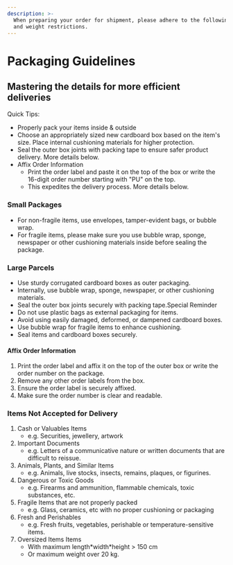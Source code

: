 ```yaml
---
description: >-
  When preparing your order for shipment, please adhere to the following size
  and weight restrictions.
---
```


# Packaging Guidelines

## Mastering the details for more efficient deliveries

Quick Tips:

* Properly pack your items inside & outside
* Choose an appropriately sized new cardboard box based on the item's size. Place internal cushioning materials for higher protection.&#x20;
* Seal the outer box joints with packing tape to ensure safer product delivery. More details below.
* Affix Order Information
  * Print the order label and paste it on the top of the box or write the 16-digit order number starting with "PU" on the top.&#x20;
  * This expedites the delivery process. More details below.

### Small Packages

* For non-fragile items, use envelopes, tamper-evident bags, or bubble wrap.&#x20;
* For fragile items, please make sure you use bubble wrap, sponge, newspaper or other cushioning materials inside before sealing the package.

### Large Parcels

* Use sturdy corrugated cardboard boxes as outer packaging.
* Internally, use bubble wrap, sponge, newspaper, or other cushioning materials.
* Seal the outer box joints securely with packing tape.Special Reminder
* Do not use plastic bags as external packaging for items.
* Avoid using easily damaged, deformed, or dampened cardboard boxes.
* Use bubble wrap for fragile items to enhance cushioning.
* Seal items and cardboard boxes securely.

#### Affix Order Information <a href="#affix-order-information" id="affix-order-information"></a>

1. Print the order label and affix it on the top of the outer box or write the order number on the package.
2. Remove any other order labels from the box.
3. Ensure the order label is securely affixed.
4. Make sure the order number is clear and readable.

### Items Not Accepted for Delivery <a href="#items-not-accepted-for-delivery" id="items-not-accepted-for-delivery"></a>

1. Cash or Valuables Items
   * e.g. Securities, jewellery, artwork
2. Important Documents
   * e.g. Letters of a communicative nature or written documents that are difficult to reissue.
3. Animals, Plants, and Similar Items
   * e.g. Animals, live stocks, insects, remains, plaques, or figurines.
4. Dangerous or Toxic Goods
   * e.g. Firearms and ammunition, flammable chemicals, toxic substances, etc.
5. Fragile Items that are not properly packed
   * e.g. Glass, ceramics, etc with no proper cushioning or packaging
6. Fresh and Perishables
   * e.g. Fresh fruits, vegetables, perishable or temperature-sensitive items.
7. Oversized Items Items
   * With maximum length\*width\*height > 150 cm
   * Or maximum weight over 20 kg.
